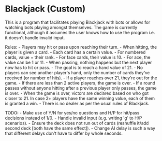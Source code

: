 # Blackjack (Custom)
This is a program that facilitates playing Blackjack with bots or allows for watching bots playing amongst themselves. The game is currently functional, although it assumes the user knows how to use the program i.e. it doesn't handle invalid input.

Rules:
    - Players may hit or pass upon reaching their turn.
    - When hitting, the player is given a card.
    - Each card has a certain value.
        - For numbered cards, value = their rank.
        - For face cards, their value is 10.
        - For ace, the value can be 1 or 11.
    - When passing, nothing happens but the next player now has to hit or pass.
    - The goal is to reach a hand value of 21.
    - No players can see another player's hand, only the number of cards they've received (or number of hits).
    - If a player reaches over 21, they're out for the game.
    - If there are less than 2 active players, the game is over.
    - If a round passes without anyone hitting after a previous player only passes, the game is over.
    - When the game is over, victors are declared based on who got closer to 21. In case 2+ players have the same winning value, each of them is granted a win.
    - There is no dealer as per the usual rules of Blackjack.

TODO:
    - Make use of Y/N for yes/no questions and H/P for hit/pass decisions instead of 1/0.
    - Handle invalid input (e.g. writing 'g' to H/P scenarios).
    - Ensure the deck does not run out of cards (reshuffle it/add second deck [both have the same effect]).
    - Change AI delay is such a way that different delays don't have to differ by whole seconds.